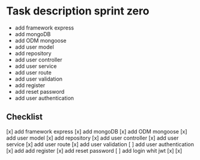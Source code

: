 # Task description sprint zero

- add framework express
- add mongoDB 
- add ODM mongoose
- add user model
- add repository
- add user controller
- add user service
- add user route
- add user validation
- add register
- add reset password
- add user authentication


## Checklist
[x] add framework express
[x] add mongoDB
[x] add ODM mongoose
[x] add user model
[x] add repository
[x] add user controller
[x] add user service
[x] add user route
[x] add user validation
[ ] add user authentication
[x] add add register
[x] add reset password
[ ] add login whit jwt
[x]
[x]
